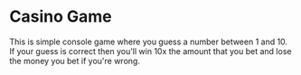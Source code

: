 # Casino Game

This is simple console game where you guess a number between 1 and 10. If your guess is correct then you'll win 10x the amount that you bet
and lose the money you bet if you're wrong. 

